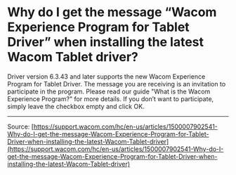 # Why do I get the message “Wacom Experience Program for Tablet Driver” when installing the latest Wacom Tablet driver?

Driver version 6.3.43 and later supports the new Wacom Experience Program for Tablet Driver. The message you are receiving is an invitation to participate in the program. Please read our guide "What is the Wacom Experience Program?" for more details. If you don’t want to participate, simply leave the checkbox empty and click OK.

---
Source: [https://support.wacom.com/hc/en-us/articles/1500007902541-Why-do-I-get-the-message-Wacom-Experience-Program-for-Tablet-Driver-when-installing-the-latest-Wacom-Tablet-driver](https://support.wacom.com/hc/en-us/articles/1500007902541-Why-do-I-get-the-message-Wacom-Experience-Program-for-Tablet-Driver-when-installing-the-latest-Wacom-Tablet-driver)
